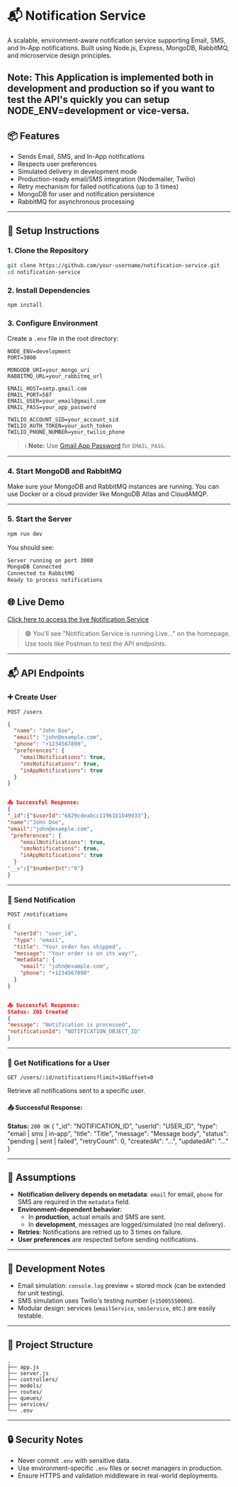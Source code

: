 # 📬 Notification Service

A scalable, environment-aware notification service supporting Email, SMS, and In-App notifications. Built using Node.js, Express, MongoDB, RabbitMQ, and microservice design principles.

 **Note:** This Application is implemented both in development and production so if you want to test the API's quickly you can setup NODE_ENV=development  or vice-versa.
---

## 📦 Features

- Sends Email, SMS, and In-App notifications
- Respects user preferences
- Simulated delivery in development mode
- Production-ready email/SMS integration (Nodemailer, Twilio)
- Retry mechanism for failed notifications (up to 3 times)
- MongoDB for user and notification persistence
- RabbitMQ for asynchronous processing

---

## 🚀 Setup Instructions

### 1. Clone the Repository

```bash
git clone https://github.com/your-username/notification-service.git
cd notification-service
```

### 2. Install Dependencies

```bash
npm install
```

### 3. Configure Environment

Create a `.env` file in the root directory:

```env
NODE_ENV=development
PORT=3000

MONGODB_URI=your_mongo_uri
RABBITMQ_URL=your_rabbitmq_url

EMAIL_HOST=smtp.gmail.com
EMAIL_PORT=587
EMAIL_USER=your_email@gmail.com
EMAIL_PASS=your_app_password

TWILIO_ACCOUNT_SID=your_account_sid
TWILIO_AUTH_TOKEN=your_auth_token
TWILIO_PHONE_NUMBER=your_twilio_phone
```

> ℹ️ **Note:** Use [Gmail App Password](https://support.google.com/accounts/answer/185833?hl=en) for `EMAIL_PASS`.

---

### 4. Start MongoDB and RabbitMQ

Make sure your MongoDB and RabbitMQ instances are running. You can use Docker or a cloud provider like MongoDB Atlas and CloudAMQP.

---

### 5. Start the Server

```bash
npm run dev
```

You should see:

```bash
Server running on port 3000
MongoDB Connected
Connected to RabbitMQ
Ready to process notifications
```

## 🌐 Live Demo

[Click here to access the live Notification Service](https://notification-service-rt8c.onrender.com)

> 🟢 You’ll see "Notification Service is running Live..." on the homepage. Use tools like Postman to test the API endpoints.

---

## 📬 API Endpoints

### ➕ Create User

```
POST /users
```

```json
{
  "name": "John Doe",
  "email": "john@example.com",
  "phone": "+1234567890",
  "preferences": {
    "emailNotifications": true,
    "smsNotifications": true,
    "inAppNotifications": true
  }
}


📤 Successful Response:
{
"_id":{"$userId":"6829cdeabcc11961b1b49d33"},
"name":"John Doe",
"email":"john@example.com",
 "preferences": {
    "emailNotifications": true,
    "smsNotifications": true,
    "inAppNotifications": true
  }
"__v":{"$numberInt":"0"}
}
```

---

### 🔔 Send Notification

```
POST /notifications
```

```json
{
  "userId": "user_id",
  "type": "email",
  "title": "Your order has shipped",
  "message": "Your order is on its way!",
  "metadata": {
    "email": "john@example.com",
    "phone": "+1234567890"
  }
}


📤 Successful Response:
Status: 201 Created
{
"message": "Notification is processed",
"notificationId": "NOTIFICATION_OBJECT_ID"
}
```

---

### 📃 Get Notifications for a User

```
GET /users/:id/notifications?limit=10&offset=0
```
Retrieve all notifications sent to a specific user.


#### 📤 Successful Response:
**Status:** `200 OK`
  {
    "_id": "NOTIFICATION_ID",
    "userId": "USER_ID",
     "type": "email | sms | in-app",
    "title": "Title",
    "message": "Message body",
    "status": "pending | sent | failed",
    "retryCount": 0,
    "createdAt": "...",
    "updatedAt": "..."
  }

---

## 🧠 Assumptions

- **Notification delivery depends on metadata**: `email` for email, `phone` for SMS are required in the `metadata` field.
- **Environment-dependent behavior**:
  - In **production**, actual emails and SMS are sent.
  - In **development**, messages are logged/simulated (no real delivery).
- **Retries**: Notifications are retried up to 3 times on failure.
- **User preferences** are respected before sending notifications.

---

## 🧪 Development Notes

- Email simulation: `console.log` preview + stored mock (can be extended for unit testing).
- SMS simulation uses Twilio's testing number (`+15005550006`).
- Modular design: services (`emailService`, `smsService`, etc.) are easily testable.

---

## 📁 Project Structure

```
.
├── app.js
├── server.js
├── controllers/
├── models/
├── routes/
├── queues/
├── services/
└── .env
```

---

## 🔒 Security Notes

- Never commit `.env` with sensitive data.
- Use environment-specific `.env` files or secret managers in production.
- Ensure HTTPS and validation middleware in real-world deployments.
